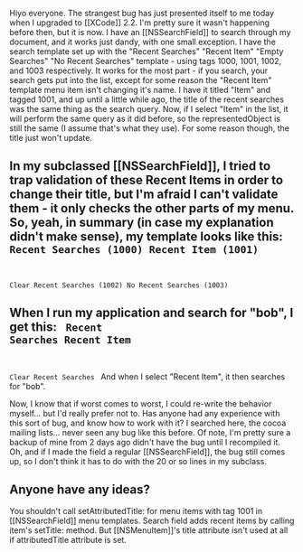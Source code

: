 

Hiyo everyone. The strangest bug has just presented itself to me today when I upgraded to [[XCode]] 2.2. I'm pretty sure it wasn't happening before then, but it is now. I have an [[NSSearchField]] to search through my document, and it works just dandy, with one small exception. I have the search template set up with the "Recent Searches" "Recent Item" "Empty Searches" "No Recent Searches" template - using tags 1000, 1001, 1002, and 1003 respectively. It works for the most part - if you search, your search gets put into the list, except for some reason the "Recent Item" template menu item isn't changing it's name. I have it titled "Item" and tagged 1001, and up until a little while ago, the title of the recent searches was the same thing as the search query. Now, if I select "Item" in the list, it will perform the same query as it did before, so the representedObject is still the same (I assume that's what they use). For some reason though, the title just won't update.

In my subclassed [[NSSearchField]], I tried to trap validation of these Recent Items in order to change their title, but I'm afraid I can't validate them - it only checks the other parts of my menu. So, yeah, in summary (in case my explanation didn't make sense), my template looks like this:
<code>
Recent Searches (1000)
Recent Item (1001)
-------------------------- 
Clear Recent Searches (1002)
No Recent Searches (1003)
</code>

When I run my application and search for "bob", I get this:
<code>
Recent Searches
Recent Item
--------------------------
Clear Recent Searches
</code>
And when I select "Recent Item", it then searches for "bob".

Now, I know that if worst comes to worst, I could re-write the behavior myself... but I'd really prefer not to. Has anyone had any experience with this sort of bug, and know how to work with it? I searched here, the cocoa mailing lists... never seen any bug like this before. Of note, I'm pretty sure a backup of mine from 2 days ago didn't have the bug until I recompiled it. Oh, and if I made the field a regular [[NSSearchField]], the bug still comes up, so I don't think it has to do with the 20 or so lines in my subclass.

Anyone have any ideas?
----
You shouldn't call setAttributedTitle: for menu items with tag 1001 in [[NSSearchField]] menu templates. Search field adds recent items by calling item's setTitle: method. But [[NSMenuItem]]'s title attribute isn't used at all if attributedTitle attribute is set.